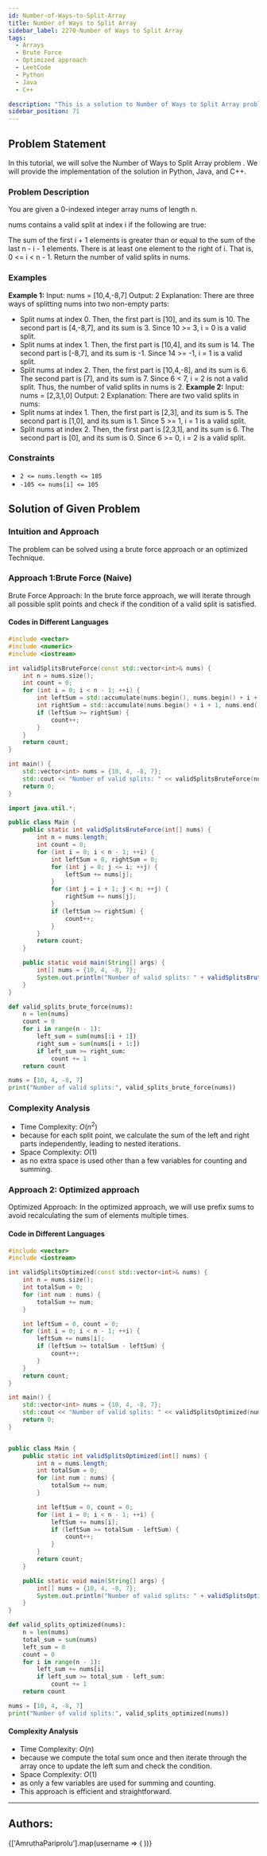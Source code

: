 ```yaml
---
id: Number-of-Ways-to-Split-Array
title: Number of Ways to Split Array
sidebar_label: 2270-Number of Ways to Split Array
tags: 
  - Arrays
  - Brute Force
  - Optimized approach
  - LeetCode
  - Python
  - Java
  - C++

description: "This is a solution to Number of Ways to Split Array problem on LeetCode."
sidebar_position: 71
---
```


## Problem Statement 
In this tutorial, we will solve the Number of Ways to Split Array problem . We will provide the implementation of the solution in Python, Java, and C++.

### Problem Description

You are given a 0-indexed integer array nums of length n.

nums contains a valid split at index i if the following are true:

The sum of the first i + 1 elements is greater than or equal to the sum of the last n - i - 1 elements.
There is at least one element to the right of i. That is, 0 &lt;= i &lt; n - 1.
Return the number of valid splits in nums.
 
### Examples

**Example 1:**
Input: nums = [10,4,-8,7]
Output: 2
Explanation: 
There are three ways of splitting nums into two non-empty parts:
- Split nums at index 0. Then, the first part is [10], and its sum is 10. The second part is [4,-8,7], and its sum is 3. Since 10 >= 3, i = 0 is a valid split.
- Split nums at index 1. Then, the first part is [10,4], and its sum is 14. The second part is [-8,7], and its sum is -1. Since 14 >= -1, i = 1 is a valid split.
- Split nums at index 2. Then, the first part is [10,4,-8], and its sum is 6. The second part is [7], and its sum is 7. Since 6 < 7, i = 2 is not a valid split.
Thus, the number of valid splits in nums is 2.
**Example 2:**
Input: nums = [2,3,1,0]
Output: 2
Explanation: 
There are two valid splits in nums:
- Split nums at index 1. Then, the first part is [2,3], and its sum is 5. The second part is [1,0], and its sum is 1. Since 5 >= 1, i = 1 is a valid split. 
- Split nums at index 2. Then, the first part is [2,3,1], and its sum is 6. The second part is [0], and its sum is 0. Since 6 >= 0, i = 2 is a valid split.
 
### Constraints
- `2 <= nums.length <= 105`
- `-105 <= nums[i] <= 105`
## Solution of Given Problem

### Intuition and Approach

The problem can be solved using a brute force approach or an optimized Technique.

<Tabs>
<tabItem value="Brute Force" label="Brute Force">

### Approach 1:Brute Force (Naive)


Brute Force Approach: In the brute force approach, we will iterate through all possible split points and check if the condition of a valid split is satisfied.
#### Codes in Different Languages

<Tabs>
<TabItem value="C++" label="C++" default>
<SolutionAuthor name="@AmruthaPariprolu"/>

```cpp
#include <vector>
#include <numeric>
#include <iostream>

int validSplitsBruteForce(const std::vector<int>& nums) {
    int n = nums.size();
    int count = 0;
    for (int i = 0; i < n - 1; ++i) {
        int leftSum = std::accumulate(nums.begin(), nums.begin() + i + 1, 0);
        int rightSum = std::accumulate(nums.begin() + i + 1, nums.end(), 0);
        if (leftSum >= rightSum) {
            count++;
        }
    }
    return count;
}

int main() {
    std::vector<int> nums = {10, 4, -8, 7};
    std::cout << "Number of valid splits: " << validSplitsBruteForce(nums) << std::endl;
    return 0;
}


```
</TabItem>
<TabItem value="Java" label="Java">
<SolutionAuthor name="@AmruthaPariprolu"/>

```java
import java.util.*;

public class Main {
    public static int validSplitsBruteForce(int[] nums) {
        int n = nums.length;
        int count = 0;
        for (int i = 0; i < n - 1; ++i) {
            int leftSum = 0, rightSum = 0;
            for (int j = 0; j <= i; ++j) {
                leftSum += nums[j];
            }
            for (int j = i + 1; j < n; ++j) {
                rightSum += nums[j];
            }
            if (leftSum >= rightSum) {
                count++;
            }
        }
        return count;
    }

    public static void main(String[] args) {
        int[] nums = {10, 4, -8, 7};
        System.out.println("Number of valid splits: " + validSplitsBruteForce(nums));
    }
}


```


</TabItem>
<TabItem value="Python" label="Python">
<SolutionAuthor name="@AmruthaPariprolu"/>

```python
def valid_splits_brute_force(nums):
    n = len(nums)
    count = 0
    for i in range(n - 1):
        left_sum = sum(nums[:i + 1])
        right_sum = sum(nums[i + 1:])
        if left_sum >= right_sum:
            count += 1
    return count

nums = [10, 4, -8, 7]
print("Number of valid splits:", valid_splits_brute_force(nums))


```

</TabItem>
</Tabs>


### Complexity Analysis

- Time Complexity: $O(n^2)$
-  because for each split point, we calculate the sum of the left and right parts independently, leading to nested iterations.
- Space Complexity: $O(1)$
-  as no extra space is used other than a few variables for counting and summing.

</tabItem>
<tabItem value="Optimized approach" label="Optimized approach">

### Approach 2: Optimized approach

Optimized Approach: In the optimized approach, we will use prefix sums to avoid recalculating the sum of elements multiple times. 

#### Code in Different Languages

<Tabs>
<TabItem value="C++" label="C++" default>
<SolutionAuthor name="@AmruthaPariprolu"/>

```cpp
#include <vector>
#include <iostream>

int validSplitsOptimized(const std::vector<int>& nums) {
    int n = nums.size();
    int totalSum = 0;
    for (int num : nums) {
        totalSum += num;
    }

    int leftSum = 0, count = 0;
    for (int i = 0; i < n - 1; ++i) {
        leftSum += nums[i];
        if (leftSum >= totalSum - leftSum) {
            count++;
        }
    }
    return count;
}

int main() {
    std::vector<int> nums = {10, 4, -8, 7};
    std::cout << "Number of valid splits: " << validSplitsOptimized(nums) << std::endl;
    return 0;
}



```
</TabItem>
<TabItem value="Java" label="Java">
<SolutionAuthor name="@AmruthaPariprolu"/>

```java
public class Main {
    public static int validSplitsOptimized(int[] nums) {
        int n = nums.length;
        int totalSum = 0;
        for (int num : nums) {
            totalSum += num;
        }

        int leftSum = 0, count = 0;
        for (int i = 0; i < n - 1; ++i) {
            leftSum += nums[i];
            if (leftSum >= totalSum - leftSum) {
                count++;
            }
        }
        return count;
    }

    public static void main(String[] args) {
        int[] nums = {10, 4, -8, 7};
        System.out.println("Number of valid splits: " + validSplitsOptimized(nums));
    }
}


```


</TabItem>
<TabItem value="Python" label="Python">
<SolutionAuthor name="@AmruthaPariprolu"/>

```python
def valid_splits_optimized(nums):
    n = len(nums)
    total_sum = sum(nums)
    left_sum = 0
    count = 0
    for i in range(n - 1):
        left_sum += nums[i]
        if left_sum >= total_sum - left_sum:
            count += 1
    return count

nums = [10, 4, -8, 7]
print("Number of valid splits:", valid_splits_optimized(nums))


```

</TabItem>
</Tabs>

#### Complexity Analysis

- Time Complexity: $O(n)$
- because we compute the total sum once and then iterate through the array once to update the left sum and check the condition.
- Space Complexity: $O(1)$
- as only a few variables are used for summing and counting.
- This approach is efficient and straightforward.

</tabItem>
</Tabs>

---

<h2>Authors:</h2>

<div style={{display: 'flex', flexWrap: 'wrap', justifyContent: 'space-between', gap: '10px'}}>
{['AmruthaPariprolu'].map(username => (
 <Author key={username} username={username} />
))}
</div>
